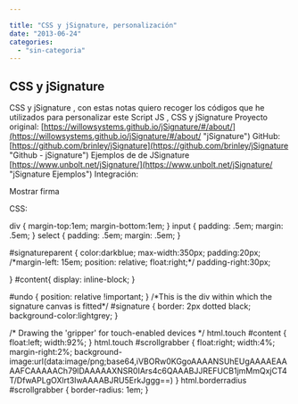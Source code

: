 ```yaml
---

title: "CSS y jSignature, personalización"
date: "2013-06-24"
categories: 
  - "sin-categoria"
---
```


## CSS y jSignature

CSS y jSignature , con estas notas quiero recoger los códigos que he utilizados para personalizar este Script JS , CSS y jSignature Proyecto original: [https://willowsystems.github.io/jSignature/#/about/](https://willowsystems.github.io/jSignature/#/about/ "jSignature") GitHub: [https://github.com/brinley/jSignature](https://github.com/brinley/jSignature "Github - jSignature") Ejemplos de de JSignature [https://www.unbolt.net/jSignature/](https://www.unbolt.net/jSignature/ "jSignature Ejemplos") Integración:

Mostrar firma

CSS:

div {
	margin-top:1em;
	margin-bottom:1em;
}
input {
	padding: .5em;
	margin: .5em;
}
select {
	padding: .5em;
	margin: .5em;
}

#signatureparent {
	color:darkblue;
	max-width:350px;
	padding:20px;
	/\*margin-left: 15em;
	position: relative;
	float:right;\*/
	padding-right:30px;

}
#content{
	display: inline-block;
}

#undo {
	position: relative  !important;
}
/\*This is the div within which the signature canvas is fitted\*/
#signature {
	border: 2px dotted black;
	background-color:lightgrey;
}

/\* Drawing the 'gripper' for touch-enabled devices \*/ 
html.touch #content {
	float:left;
	width:92%;
}
html.touch #scrollgrabber {
	float:right;
	width:4%;
	margin-right:2%;
	background-image:url(data:image/png;base64,iVBORw0KGgoAAAANSUhEUgAAAAEAAAAFCAAAAACh79lDAAAAAXNSR0IArs4c6QAAABJJREFUCB1jmMmQxjCT4T/DfwAPLgOXlrt3IwAAAABJRU5ErkJggg==)
}
html.borderradius #scrollgrabber {
	border-radius: 1em;
}
